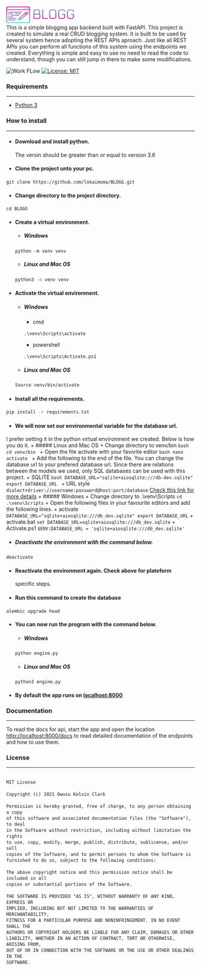 ![BLOGG Log](assets/blog_logo.png)   
This is a simple blogging app backend built with FastAPI.
This project is created to simulate a real CRUD blogging system.
It is built to be used by several system hence adopting the REST APIs aproach.
Just like all REST APIs you can perform all functions of this system using the endpoints we created.
Everything is simple and easy to use no need to read the code to understand, though you can still jump in there to 
make some modifications.

![Work FLow](https://github.com/lokaimoma/BLOGG/actions/workflows/run_test.yml/badge.svg)
[![License: MIT](https://img.shields.io/badge/License-MIT-yellow.svg)](https://github.com/lokaimoma/BLOGG/blob/main/LICENSE)

### Requirements
- - -
+ [Python 3](https://www.python.org/downloads/)

### How to install
- - -
+ #### Download and install python. 
  The versin should be greater than or equal to version 3.6
+ #### Clone the project unto your pc.
```
git clone https://github.com/lokaimoma/BLOGG.git
```
+ #### Change directory to the project directory.
```
cd BLOGG
```
+ #### Create a virtual environment.
    + ##### Windows
    ```
    python -m venv venv
    ```
    + ##### Linux and Mac OS
    ```bash
    python3 -m venv venv
    ```
+ #### Activate the virtual environment.
    + ##### Windows
        + cmd
        ```
        .\venv\Scripts\activate
        ```
        + powershell
        ```
        .\venv\Scripts\Activate.ps1
        ```
    + ##### Linux and Mac OS
    ```bash
    Source venv/bin/activate
    ```
+ #### Install all the requirements.
```bash
pip install -r requirements.txt
```
+ #### We will now set our environmental variable for the database url.
I prefer setting it in the python virtual environment we created. Below
is how you do it.
    + ##### Linux and Mac OS
        + Change directory to venv/bin
        ```bash
        cd venv/bin
        ```
        + Open the file activate with your favorite editor
        ```bash
        nano activate
        ```
        + Add the following to the end of the file. You can
        change the database url to your prefered database url.
          Since there are relations between the models we used,
          only SQL databases can be used with this project.
          + SQLITE
            ```bash
            DATABASE_URL="sqlite+aiosqlite:///db-dev.sqlite"
            export DATABASE_URL
            ```
          + URL style
            ```
            dialect+driver://username:password@host:port/database
            ```
            [Check this link for more details](https://docs.sqlalchemy.org/en/14/core/engines.html#database-urls)
    + ##### Windows 
        + Change directory to .\venv\Scripts
        ```
        cd .\venv\Scripts
        ```
        + Open the following files in your favourite editors
        and add the following lines.
            + activate
            ```
            DATABASE_URL="sqlite+aiosqlite:///db_dev.sqlite"
            export DATABASE_URL
            ```
            + activate.bat
            ```
            set DATABASE_URL=sqlite+aiosqlite:///db_dev.sqlite
            ```
            + Activate.ps1
            ```
            $ENV:DATABASE_URL = 'sqlite+aiosqlite:///db_dev.sqlite'
            ```
+ ##### Deactivate the environment with the command below.
```
deactivate
```
+ #### Reactivate the environment again. Check above for plateform
  specific steps.
+ #### Run this command to create the database
```
alembic upgrade head
```
+ #### You can now run the program with the command below.
    + ##### Windows
    ```
    python engine.py
    ```
    + ##### Linux and Mac OS
    ```
    python3 engine.py
    ```
 + #### By default the app runs on [localhost:8000](#)

### Documentation
- - -
To read the docs for api, start the app and open the location [http://localhost:8000/docs](#)
to read detailed documentation of the endpoints and how to use them.

### License
- - - 
```
      
MIT License

Copyright (c) 2021 Owusu Kelvin Clark

Permission is hereby granted, free of charge, to any person obtaining a copy
of this software and associated documentation files (the "Software"), to deal
in the Software without restriction, including without limitation the rights
to use, copy, modify, merge, publish, distribute, sublicense, and/or sell
copies of the Software, and to permit persons to whom the Software is
furnished to do so, subject to the following conditions:

The above copyright notice and this permission notice shall be included in all
copies or substantial portions of the Software.

THE SOFTWARE IS PROVIDED "AS IS", WITHOUT WARRANTY OF ANY KIND, EXPRESS OR
IMPLIED, INCLUDING BUT NOT LIMITED TO THE WARRANTIES OF MERCHANTABILITY,
FITNESS FOR A PARTICULAR PURPOSE AND NONINFRINGEMENT. IN NO EVENT SHALL THE
AUTHORS OR COPYRIGHT HOLDERS BE LIABLE FOR ANY CLAIM, DAMAGES OR OTHER
LIABILITY, WHETHER IN AN ACTION OF CONTRACT, TORT OR OTHERWISE, ARISING FROM,
OUT OF OR IN CONNECTION WITH THE SOFTWARE OR THE USE OR OTHER DEALINGS IN THE
SOFTWARE.
```
